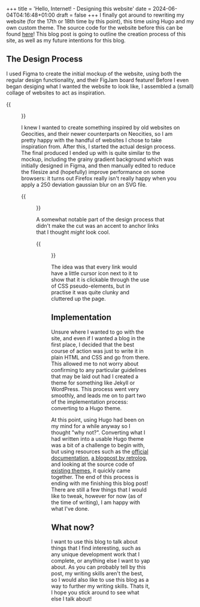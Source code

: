 +++
title = 'Hello, Internet! - Designing this website'
date = 2024-06-04T04:16:48+01:00
draft = false
+++
I finally got around to rewriting my website (for the 17th or 18th time by this point), this time using Hugo and my own custom theme.
The source code for the website before this can be found [here](https://github.com/skiletro/skiletro.github.io/tree/old)! This blog post is going to outline the creation process of this site, as well as my future intentions for this blog.

## The Design Process
I used Figma to create the initial mockup of the website, using both the regular design functionality, and their FigJam board feature!
Before I even began desiging what I wanted the website to look like, I assembled a (small) collage of websites to act as inspiration.

{{<figure src="moodboard.jpg" title="The moodboard/collage created">}}

I knew I wanted to create something inspired by old websites on Geocities, and their newer counterparts on Neocities, so I am pretty happy with the handful of websites I chose to take inspiration from.
After this, I started the actual design process.
The final produced I ended up with is quite similar to the mockup, including the grainy gradient background which was initially designed in Figma, and then manually edited to reduce the filesize and (hopefully) improve performance on some browsers: it turns out Firefox really isn't really happy when you apply a 250 deviation gaussian blur on an SVG file.

{{<figure src="figmashowcase.jpg" title="Figma window showing the process, and some layers">}}

A somewhat notable part of the design process that didn't make the cut was an accent to anchor links that I thought *might* look cool.

{{<figure src="anchorshowcase.jpg" title="Some fun design I thought might work for the website">}}

The idea was that every link would have a little cursor icon next to it to show that it is clickable through the use of CSS pseudo-elements, but in practise it was quite clunky and cluttered up the page.

## Implementation
Unsure where I wanted to go with the site, and even if I wanted a blog in the first place, I decided that the best course of action was just to write it in plain HTML and CSS and go from there.
This allowed me to not worry about confirming to any particular guidelines that may be laid out had I created a theme for something like Jekyll or WordPress.
This process went very smoothly, and leads me on to part two of the implementation process: converting to a Hugo theme.

At this point, using Hugo had been on my mind for a while anyway so I thought "why not?".
Converting what I had written into a usable Hugo theme was a bit of a challenge to begin with, but using resources such as the [official documentation](https://gohugo.io/commands/hugo_new_theme/), [a blogpost by retrolog](https://retrolog.io/blog/creating-a-hugo-theme-from-scratch/), and looking at the source code of [existing themes](https://github.com/joeroe/risotto), it quickly came together. The end of this process is ending with me finishing this blog post! There are still a few things that I would like to tweak, however for now (as of the time of writing), I am happy with what I've done.

## What now?
I want to use this blog to talk about things that I find interesting, such as any unique development work that I complete, or anything else I want to yap about. As you can probably tell by this post, my writing skills aren't the best, so I would also like to use this blog as a way to further my writing skills. Thats it, I hope you stick around to see what else I talk about!
